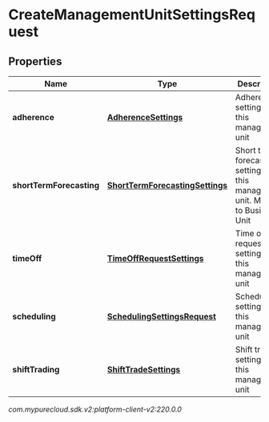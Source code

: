 # CreateManagementUnitSettingsRequest


## Properties

| Name | Type | Description | Notes |
| ------------ | ------------- | ------------- | ------------- |
| **adherence** | [**AdherenceSettings**](AdherenceSettings) | Adherence settings for this management unit |  [optional] |
| **shortTermForecasting** | [**ShortTermForecastingSettings**](ShortTermForecastingSettings) | Short term forecasting settings for this management unit.  Moving to Business Unit |  [optional] |
| **timeOff** | [**TimeOffRequestSettings**](TimeOffRequestSettings) | Time off request settings for this management unit |  [optional] |
| **scheduling** | [**SchedulingSettingsRequest**](SchedulingSettingsRequest) | Scheduling settings for this management unit |  [optional] |
| **shiftTrading** | [**ShiftTradeSettings**](ShiftTradeSettings) | Shift trade settings for this management unit |  [optional] |




_com.mypurecloud.sdk.v2:platform-client-v2:220.0.0_
